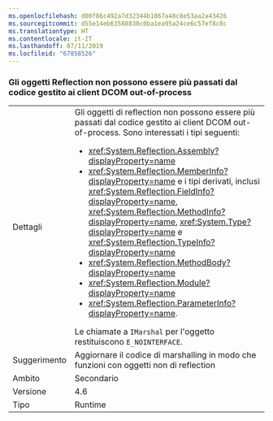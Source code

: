 ```yaml
---
ms.openlocfilehash: d00f86c492a7d32344b1067a48c8e53aa2a43426
ms.sourcegitcommit: d55e14eb63588830c0ba1ea95a24ce6c57ef8c8c
ms.translationtype: HT
ms.contentlocale: it-IT
ms.lasthandoff: 07/11/2019
ms.locfileid: "67858526"
---
```

### <a name="reflection-objects-can-no-longer-be-passed-from-managed-code-to-out-of-process-dcom-clients"></a>Gli oggetti Reflection non possono essere più passati dal codice gestito ai client DCOM out-of-process

|   |   |
|---|---|
|Dettagli|Gli oggetti di reflection non possono essere più passati dal codice gestito ai client DCOM out-of-process. Sono interessati i tipi seguenti:<ul><li><xref:System.Reflection.Assembly?displayProperty=name></li><li><xref:System.Reflection.MemberInfo?displayProperty=name> e i tipi derivati, inclusi <xref:System.Reflection.FieldInfo?displayProperty=name>, <xref:System.Reflection.MethodInfo?displayProperty=name>, <xref:System.Type?displayProperty=name> e <xref:System.Reflection.TypeInfo?displayProperty=name></li><li><xref:System.Reflection.MethodBody?displayProperty=name></li><li><xref:System.Reflection.Module?displayProperty=name></li><li><xref:System.Reflection.ParameterInfo?displayProperty=name>.</li></ul>Le chiamate a <code>IMarshal</code> per l'oggetto restituiscono <code>E_NOINTERFACE</code>.|
|Suggerimento|Aggiornare il codice di marshalling in modo che funzioni con oggetti non di reflection|
|Ambito|Secondario|
|Versione|4.6|
|Tipo|Runtime|

